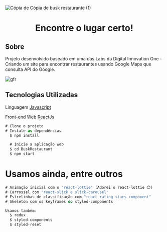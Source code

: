 
![Cópia de Cópia de busk restaurante (1)](https://user-images.githubusercontent.com/47211806/106841758-75512a80-6681-11eb-8cfb-886cee04c3b4.png)

<h1 align="center">
Encontre o lugar certo!</h1>

<h2>Sobre</h2>
<p>Projeto desenvolvido baseado em uma das Labs da Digital Innovation One - Criando um site para encontrar restaurantes usando Google Maps que consulta API do Google.</p>

![gfr](https://user-images.githubusercontent.com/47211806/106840965-f1e30980-667f-11eb-8272-2b81a0c90ef9.gif)
<h2>Tecnologias Utilizadas</h2>

<p>Linguagem <a href="https://www.javascript.com/">Javascript</a></p>
<p>Front-end Web <a href="https://reactjs.org/">ReactJs</a></p>

```js
# Clone o projeto
# Instale as dependências
  $ npm install

  # Inicie a aplicação web
  $ cd BuskRestaurant
  $ npm start

 ```
# Usamos ainda, entre outros
```js
# Animação inicial com o "react-lottie" (Adorei o react-lottie 😍)
# Carrossel com "react-slick e slick-carousel"
# Estrelinhas de classificação com "react-rating-stars-component"
# Skeleton com os keyframes do styled-components

Usamos também:
  $ redux
  $ styled-components
  $ styled-reset
 ```
